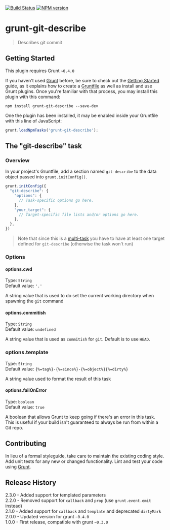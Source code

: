 [![Build Status](https://travis-ci.org/mikaelkaron/grunt-git-describe.png)](https://travis-ci.org/mikaelkaron/grunt-git-describe)
[![NPM version](https://badge.fury.io/js/grunt-git-describe.png)](http://badge.fury.io/js/grunt-git-describe)

# grunt-git-describe

> Describes git commit

## Getting Started
This plugin requires Grunt `~0.4.0`

If you haven't used [Grunt](http://gruntjs.com/) before, be sure to check out the [Getting Started](http://gruntjs.com/getting-started) guide, as it explains how to create a [Gruntfile](http://gruntjs.com/sample-gruntfile) as well as install and use Grunt plugins. Once you're familiar with that process, you may install this plugin with this command:

```shell
npm install grunt-git-describe --save-dev
```

One the plugin has been installed, it may be enabled inside your Gruntfile with this line of JavaScript:

```js
grunt.loadNpmTasks('grunt-git-describe');
```

## The "git-describe" task

### Overview
In your project's Gruntfile, add a section named `git-describe` to the data object passed into `grunt.initConfig()`.

```js
grunt.initConfig({
  "git-describe": {
    "options": {
      // Task-specific options go here.
    },
    "your_target": {
      // Target-specific file lists and/or options go here.
    },
  },
})
```

> Note that since this is a [multi-task](http://gruntjs.com/creating-tasks#multi-tasks) you have to have at least one target defined for `git-describe` (otherwise the task won't run)

### Options

#### options.cwd
Type: `String`  
Default value: `'.'`

A string value that is used to do set the current working directory when spawning the `git` command

#### options.commitish
Type: `String`  
Default value: `undefined`

A string value that is used as `commitish` for `git`. Default is to use `HEAD`.

### options.template
Type: `String`  
Default value: `{%=tag%}-{%=since%}-{%=object%}{%=dirty%}`

A string value used to format the result of this task

#### options.failOnError
Type: `boolean`  
Default value: `true`

A boolean that allows Grunt to keep going if there's an error in this task. This is useful if your build isn't guaranteed to always be run from within a Git repo.

## Contributing

In lieu of a formal styleguide, take care to maintain the existing coding style. Add unit tests for any new or changed functionality. Lint and test your code using [Grunt](http://gruntjs.com/).

## Release History

2.3.0 - Added support for templated parameters  
2.2.0 - Removed support for `callback` and `prop` (use `grunt.event.emit` instead)  
2.1.0 - Added support for `callback` and `template` and deprecated `dirtyMark`  
2.0.0 - Updated version for grunt `~0.4.0`  
1.0.0 - First release, compatible with grunt `~0.3.0`
